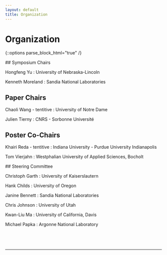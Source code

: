 ```yaml
---
layout: default
title: Organization
---
```


# Organization

{::options parse_block_html="true" /}

<div class="left">
## Symposium Chairs

Hongfeng Yu
: University of Nebraska-Lincoln

Kenneth Moreland
: Sandia National Laboratories

## Paper Chairs

Chaoli Wang - tentitive
: University of Notre Dame

Julien Tierny
: CNRS - Sorbonne Universit&eacute;

## Poster Co-Chairs

Khairi Reda - tentitive
: Indiana University - Purdue University Indianapolis

Tom Vierjahn
: Westphalian University of Applied Sciences, Bocholt
</div>
<div class="right">
## Steering Committee

Christoph Garth
: University of Kaiserslautern

Hank Childs
: University of Oregon

Janine Bennett
: Sandia National Laboratories

Chris Johnson
: University of Utah

Kwan-Liu Ma
: University of California, Davis

Michael Papka
: Argonne National Laboratory
</div>

<!--
<div class="left">
## Program Committee

Greg Abram
: Texas Advanced Computing Center

Lailani Battle
: Univeristy of Maryland, College Park

Wes Bethel
: Lawrence Berkeley National Lab

Johanna Beyer
: Harvard University

Harsh Bhatia
: Lawrence Livermore National Laboratory

Carsten Binning
: Technische Universit&auml;t Darmstadt

Timo Bremer
: Lawrence Livermore National Laboratory

Chris Bryan
: University of California, Davis

David Camp
: Lawrence Berkeley National Laboratory

Aashish Chaudhary
: Kitware, Inc.

Wei Chen
: Zhejiang University

Hank Childs
: University of Oregon

Amit Chourasia
: San Diego Supercomputer Center

Pat Crossno
: Sandia National Laboratories

Harish Doraiswamy
: New York University

Kelly Gaither
: Texas Advanced Computing Center

Tobias Guenther
: Eidgen&ouml;ssische Technische Hochschule Z&uuml;rich

Markus Hadwiger
: King Abdullah University of Science and Technology

Bernd Henstschel
: Rwth Aachen University

Won-Ki Jeong
: Ulsan National Institute of Science and Technology

Ming Jiang
: Lawrence Livermore National Laboratory
</div>

<div class="right">
## &nbsp;

James T. Klosowski
: AT&T Research 

Zhicheng Liu
: Adobe

Kwan-Liu Ma
: University of California, Davis

Torsten Moeller
: University of Vienna

Klaus Mueller
: SUNY Stony Brook

Vijay Natarajan
: Indian Institute of Science

Ron Oldfield
: Sandia National Laboratories

Patrick  O'Leary
: Kitware, Inc.

Valerio Pascucci
: University of Utah

Kristi Potter
: National Renewable Energy Laboratory

Bruno Raffin
: INRIA

Khairi Reda
: Indiana University-Purdue University Indianapolis

Filip Sadlo
: Heidelberg University

Carlos Scheidegger
: University of Arizona

Tim Shead
: Sandia National Laboratories

Han-Wei Shen
: Ohio State University

Brian Summa
: Tulane University

David Thompson
: Kitware, Inc.

Huy T. Vo
: New York University

Chaoli Wang
: University of Notre Dame

Jinrong Xie
: eBay, Inc.
</div>
-->
<div class="right">
<h2>&nbsp;</h2>
</div>

- - -
